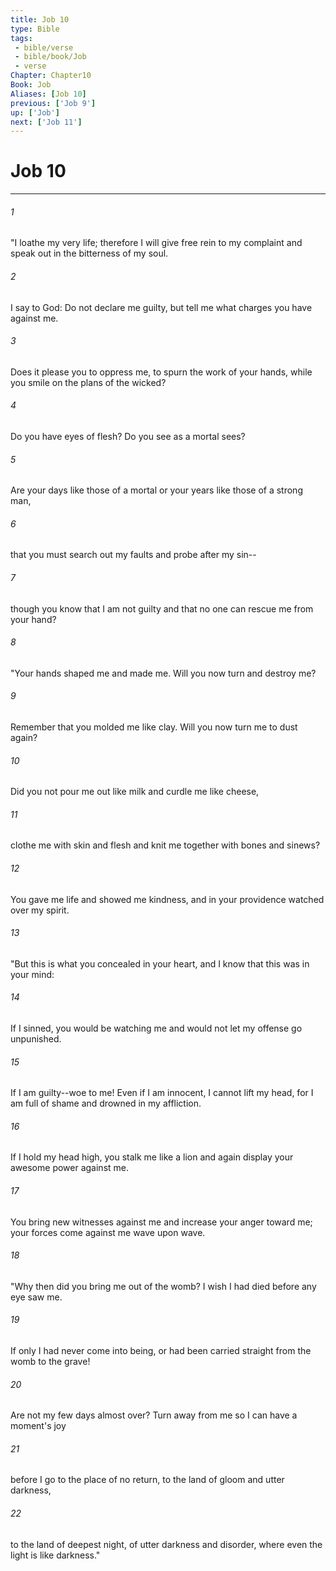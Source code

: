 ```yaml
---
title: Job 10
type: Bible
tags:
 - bible/verse
 - bible/book/Job
 - verse
Chapter: Chapter10
Book: Job
Aliases: [Job 10]
previous: ['Job 9']
up: ['Job']
next: ['Job 11']
---
```

# Job 10

***


###### 1 
"I loathe my very life; therefore I will give free rein to my complaint and speak out in the bitterness of my soul. 

###### 2 
I say to God: Do not declare me guilty, but tell me what charges you have against me. 

###### 3 
Does it please you to oppress me, to spurn the work of your hands, while you smile on the plans of the wicked? 

###### 4 
Do you have eyes of flesh? Do you see as a mortal sees? 

###### 5 
Are your days like those of a mortal or your years like those of a strong man, 

###### 6 
that you must search out my faults and probe after my sin-- 

###### 7 
though you know that I am not guilty and that no one can rescue me from your hand? 

###### 8 
"Your hands shaped me and made me. Will you now turn and destroy me? 

###### 9 
Remember that you molded me like clay. Will you now turn me to dust again? 

###### 10 
Did you not pour me out like milk and curdle me like cheese, 

###### 11 
clothe me with skin and flesh and knit me together with bones and sinews? 

###### 12 
You gave me life and showed me kindness, and in your providence watched over my spirit. 

###### 13 
"But this is what you concealed in your heart, and I know that this was in your mind: 

###### 14 
If I sinned, you would be watching me and would not let my offense go unpunished. 

###### 15 
If I am guilty--woe to me! Even if I am innocent, I cannot lift my head, for I am full of shame and drowned in my affliction. 

###### 16 
If I hold my head high, you stalk me like a lion and again display your awesome power against me. 

###### 17 
You bring new witnesses against me and increase your anger toward me; your forces come against me wave upon wave. 

###### 18 
"Why then did you bring me out of the womb? I wish I had died before any eye saw me. 

###### 19 
If only I had never come into being, or had been carried straight from the womb to the grave! 

###### 20 
Are not my few days almost over? Turn away from me so I can have a moment's joy 

###### 21 
before I go to the place of no return, to the land of gloom and utter darkness, 

###### 22 
to the land of deepest night, of utter darkness and disorder, where even the light is like darkness." 
